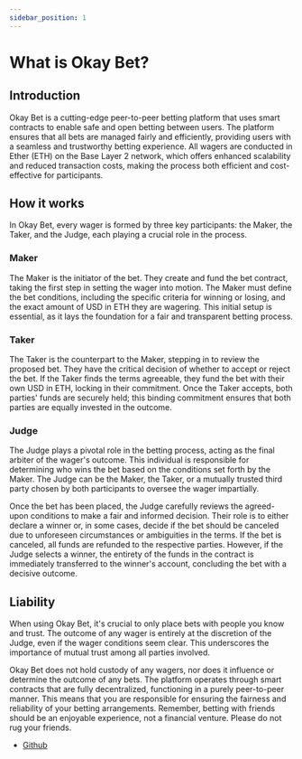 ```yaml
---
sidebar_position: 1
---
```


# What is Okay Bet?


## Introduction

Okay Bet is a cutting-edge peer-to-peer betting platform that uses smart contracts to enable safe and open betting between users. The platform ensures that all bets are managed fairly and efficiently, providing users with a seamless and trustworthy betting experience. All wagers are conducted in Ether (ETH) on the Base Layer 2 network, which offers enhanced scalability and reduced transaction costs, making the process both efficient and cost-effective for participants.

## How it works 

In Okay Bet, every wager is formed by three key participants: the Maker, the Taker, and the Judge, each playing a crucial role in the process.

### Maker

The Maker is the initiator of the bet. They create and fund the bet contract, taking the first step in setting the wager into motion. The Maker must define the bet conditions, including the specific criteria for winning or losing, and the exact amount of USD in ETH they are wagering. This initial setup is essential, as it lays the foundation for a fair and transparent betting process.

### Taker

The Taker is the counterpart to the Maker, stepping in to review the proposed bet. They have the critical decision of whether to accept or reject the bet. If the Taker finds the terms agreeable, they fund the bet with their own USD in ETH, locking in their commitment. Once the Taker accepts, both parties' funds are securely held; this binding commitment ensures that both parties are equally invested in the outcome.

### Judge

The Judge plays a pivotal role in the betting process, acting as the final arbiter of the wager's outcome. This individual is responsible for determining who wins the bet based on the conditions set forth by the Maker. The Judge can be the Maker, the Taker, or a mutually trusted third party chosen by both participants to oversee the wager impartially.

Once the bet has been placed, the Judge carefully reviews the agreed-upon conditions to make a fair and informed decision. Their role is to either declare a winner or, in some cases, decide if the bet should be canceled due to unforeseen circumstances or ambiguities in the terms. If the bet is canceled, all funds are refunded to the respective parties. However, if the Judge selects a winner, the entirety of the funds in the contract is immediately transferred to the winner's account, concluding the bet with a decisive outcome. 

## Liability

When using Okay Bet, it's crucial to only place bets with people you know and trust. The outcome of any wager is entirely at the discretion of the Judge, even if the wager conditions seem clear. This underscores the importance of mutual trust among all parties involved.

Okay Bet does not hold custody of any wagers, nor does it influence or determine the outcome of any bets. The platform operates through smart contracts that are fully decentralized, functioning in a purely peer-to-peer manner. This means that you are responsible for ensuring the fairness and reliability of your betting arrangements.  Remember, betting with friends should be an enjoyable experience, not a financial venture.
Please do not rug your friends. 

- [Github](https://github.com/Okay-Bet/okay-bet-contracts) 

